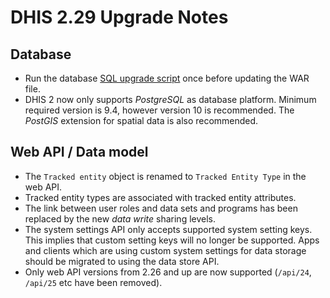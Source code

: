 # DHIS 2.29 Upgrade Notes

## Database

- Run the database [SQL upgrade script](upgrade-229.sql) once before updating the WAR file.
- DHIS 2 now only supports *PostgreSQL* as database platform. Minimum required version is 9.4, however version 10 is recommended. The *PostGIS* extension for spatial data is also recommended.

## Web API / Data model

- The `Tracked entity` object is renamed to `Tracked Entity Type` in the web API.
- Tracked entity types are associated with tracked entity attributes.
- The link between user roles and data sets and programs has been replaced by the new *data write* sharing levels.
- The system settings API only accepts supported system setting keys. This implies that custom setting keys will no longer be supported. Apps and clients which are using custom system settings for data storage should be migrated to using the data store API.
- Only web API versions from 2.26 and up are now supported (`/api/24`, `/api/25` etc have been removed).
